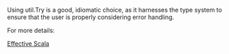 Using util.Try is a good, idiomatic choice, as it harnesses the type system to ensure that the user is properly considering error handling.

 For more details:
 
 [Effective Scala](https://twitter-archive.github.io/effectivescala/#Error%20handling)
